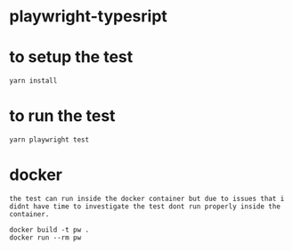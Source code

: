 # playwright-typesript

# to setup the test
    yarn install

# to run the test
    yarn playwright test

# docker 
    the test can run inside the docker container but due to issues that i didnt have time to investigate the test dont run properly inside the container. 

    docker build -t pw .
    docker run --rm pw 